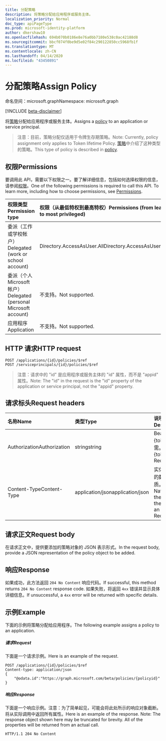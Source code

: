 ```yaml
---
title: 分配策略
description: 将策略分配给应用程序或服务主体。
localization_priority: Normal
doc_type: apiPageType
ms.prod: microsoft-identity-platform
author: dkershaw10
ms.openlocfilehash: 694b070b0186e8e76a0bb7180e538c0ac42188d8
ms.sourcegitcommit: bbcf074f0be9d5e02f84c290122850cc5968fb1f
ms.translationtype: MT
ms.contentlocale: zh-CN
ms.lasthandoff: 04/14/2020
ms.locfileid: "43450891"
---
```

# <a name="assign-policy"></a><span data-ttu-id="73ef1-103">分配策略</span><span class="sxs-lookup"><span data-stu-id="73ef1-103">Assign Policy</span></span>

<span data-ttu-id="73ef1-104">命名空间：microsoft.graph</span><span class="sxs-lookup"><span data-stu-id="73ef1-104">Namespace: microsoft.graph</span></span>

[!INCLUDE [beta-disclaimer](../../includes/beta-disclaimer.md)]

<span data-ttu-id="73ef1-105">将[策略](../resources/policy.md)分配给应用程序或服务主体。</span><span class="sxs-lookup"><span data-stu-id="73ef1-105">Assigns a [policy](../resources/policy.md) to an application or service principal.</span></span>

><span data-ttu-id="73ef1-106">注意：目前，策略分配仅适用于令牌生存期策略。</span><span class="sxs-lookup"><span data-stu-id="73ef1-106">Note: Currently, policy assignment only applies to Token lifetime Policy.</span></span> <span data-ttu-id="73ef1-107">[策略](../resources/policy.md)中介绍了这种类型的策略。</span><span class="sxs-lookup"><span data-stu-id="73ef1-107">This type of policy is described in [policy](../resources/policy.md).</span></span>

## <a name="permissions"></a><span data-ttu-id="73ef1-108">权限</span><span class="sxs-lookup"><span data-stu-id="73ef1-108">Permissions</span></span>
<span data-ttu-id="73ef1-p102">要调用此 API，需要以下权限之一。要了解详细信息，包括如何选择权限的信息，请参阅[权限](/graph/permissions-reference)。</span><span class="sxs-lookup"><span data-stu-id="73ef1-p102">One of the following permissions is required to call this API. To learn more, including how to choose permissions, see [Permissions](/graph/permissions-reference).</span></span>

|<span data-ttu-id="73ef1-111">权限类型</span><span class="sxs-lookup"><span data-stu-id="73ef1-111">Permission type</span></span>      | <span data-ttu-id="73ef1-112">权限（从最低特权到最高特权）</span><span class="sxs-lookup"><span data-stu-id="73ef1-112">Permissions (from least to most privileged)</span></span>              |
|:--------------------|:---------------------------------------------------------|
|<span data-ttu-id="73ef1-113">委派（工作或学校帐户）</span><span class="sxs-lookup"><span data-stu-id="73ef1-113">Delegated (work or school account)</span></span> | <span data-ttu-id="73ef1-114">Directory.AccessAsUser.All</span><span class="sxs-lookup"><span data-stu-id="73ef1-114">Directory.AccessAsUser.All</span></span>    |
|<span data-ttu-id="73ef1-115">委派（个人 Microsoft 帐户）</span><span class="sxs-lookup"><span data-stu-id="73ef1-115">Delegated (personal Microsoft account)</span></span> | <span data-ttu-id="73ef1-116">不支持。</span><span class="sxs-lookup"><span data-stu-id="73ef1-116">Not supported.</span></span>    |
|<span data-ttu-id="73ef1-117">应用程序</span><span class="sxs-lookup"><span data-stu-id="73ef1-117">Application</span></span> | <span data-ttu-id="73ef1-118">不支持。</span><span class="sxs-lookup"><span data-stu-id="73ef1-118">Not supported.</span></span> |

## <a name="http-request"></a><span data-ttu-id="73ef1-119">HTTP 请求</span><span class="sxs-lookup"><span data-stu-id="73ef1-119">HTTP request</span></span>

```http
POST /applications/{id}/policies/$ref
POST /serviceprincipals/{id}/policies/$ref
```

> <span data-ttu-id="73ef1-120">注意：请求中的 "id" 是应用程序或服务主体的 "id" 属性，而不是 "appid" 属性。</span><span class="sxs-lookup"><span data-stu-id="73ef1-120">Note: The "id" in the request is the "id" property of the application or service principal, not the "appid" property.</span></span>

## <a name="request-headers"></a><span data-ttu-id="73ef1-121">请求标头</span><span class="sxs-lookup"><span data-stu-id="73ef1-121">Request headers</span></span>
| <span data-ttu-id="73ef1-122">名称</span><span class="sxs-lookup"><span data-stu-id="73ef1-122">Name</span></span>       | <span data-ttu-id="73ef1-123">类型</span><span class="sxs-lookup"><span data-stu-id="73ef1-123">Type</span></span> | <span data-ttu-id="73ef1-124">说明</span><span class="sxs-lookup"><span data-stu-id="73ef1-124">Description</span></span>|
|:---------------|:--------|:----------|
| <span data-ttu-id="73ef1-125">Authorization</span><span class="sxs-lookup"><span data-stu-id="73ef1-125">Authorization</span></span>  | <span data-ttu-id="73ef1-126">string</span><span class="sxs-lookup"><span data-stu-id="73ef1-126">string</span></span>  | <span data-ttu-id="73ef1-p103">Bearer {token}。必需。</span><span class="sxs-lookup"><span data-stu-id="73ef1-p103">Bearer {token}. Required.</span></span> |
| <span data-ttu-id="73ef1-129">Content-Type</span><span class="sxs-lookup"><span data-stu-id="73ef1-129">Content-Type</span></span> | <span data-ttu-id="73ef1-130">application/json</span><span class="sxs-lookup"><span data-stu-id="73ef1-130">application/json</span></span>  | <span data-ttu-id="73ef1-p104">实体正文中的数据性质。必需。</span><span class="sxs-lookup"><span data-stu-id="73ef1-p104">Nature of the data in the body of an entity. Required.</span></span> |

## <a name="request-body"></a><span data-ttu-id="73ef1-133">请求正文</span><span class="sxs-lookup"><span data-stu-id="73ef1-133">Request body</span></span>
<span data-ttu-id="73ef1-134">在请求正文中，提供要添加的策略对象的 JSON 表示形式。</span><span class="sxs-lookup"><span data-stu-id="73ef1-134">In the request body, provide a JSON representation of the policy object to be added.</span></span>

## <a name="response"></a><span data-ttu-id="73ef1-135">响应</span><span class="sxs-lookup"><span data-stu-id="73ef1-135">Response</span></span>

<span data-ttu-id="73ef1-136">如果成功，此方法返回 `204 No Content` 响应代码。</span><span class="sxs-lookup"><span data-stu-id="73ef1-136">If successful, this method returns `204 No Content` response code.</span></span> <span data-ttu-id="73ef1-137">如果失败，将返回 `4xx` 错误并显示具体详细信息。</span><span class="sxs-lookup"><span data-stu-id="73ef1-137">If unsuccessful, a `4xx` error will be returned with specific details.</span></span>

## <a name="example"></a><span data-ttu-id="73ef1-138">示例</span><span class="sxs-lookup"><span data-stu-id="73ef1-138">Example</span></span>
<span data-ttu-id="73ef1-139">下面的示例将策略分配给应用程序。</span><span class="sxs-lookup"><span data-stu-id="73ef1-139">The following example assigns a policy to an application.</span></span>

##### <a name="request"></a><span data-ttu-id="73ef1-140">请求</span><span class="sxs-lookup"><span data-stu-id="73ef1-140">Request</span></span>
<span data-ttu-id="73ef1-141">下面是一个请求示例。</span><span class="sxs-lookup"><span data-stu-id="73ef1-141">Here is an example of the request.</span></span>

```http
POST /applications/{id}/policies/$ref
Content-type: application/json
{
    "@odata.id":"https://graph.microsoft.com/beta/policies/{policyid}"
}
```

##### <a name="response"></a><span data-ttu-id="73ef1-142">响应</span><span class="sxs-lookup"><span data-stu-id="73ef1-142">Response</span></span>
<span data-ttu-id="73ef1-p106">下面是一个响应示例。注意：为了简单起见，可能会将此处所示的响应对象截断。将从实际调用中返回所有属性。</span><span class="sxs-lookup"><span data-stu-id="73ef1-p106">Here is an example of the response. Note: The response object shown here may be truncated for brevity. All of the properties will be returned from an actual call.</span></span>

```http
HTTP/1.1 204 No Content
```
